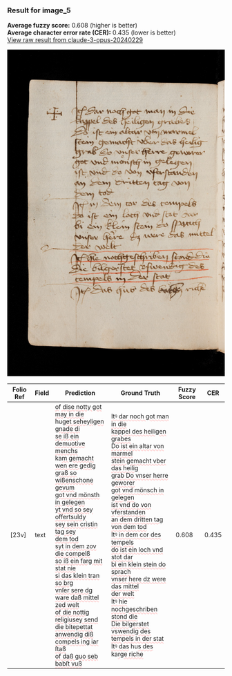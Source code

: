 ### Result for image_5
**Average fuzzy score:** 0.608 (higher is better)<br>**Average character error rate (CER):** 0.435 (lower is better)<br>[View raw result from claude-3-opus-20240229](https://github.com/RISE-UNIBAS/humanities_data_benchmark/blob/main/results/2025-10-24/T0289/request_T0289_image_5.json)

<img src="https://github.com/RISE-UNIBAS/humanities_data_benchmark/blob/main/benchmarks/medieval_manuscripts/images/image_5.jpg?raw=true" alt="image_5" width="800px">

<style>
.diff { text-decoration: underline; text-decoration-color: #ffcccc; text-decoration-style: wavy; }
</style>

| Folio Ref | Field | Prediction | Ground Truth | Fuzzy Score | CER |
|-----------|-------|------------|--------------|-------------|-----|
| [23v] | text | <span class="diff">o</span>f<span class="diff"> dise notty got may in die<br></span> hu<span class="diff">get seheyligen gnade di<br>se iß ein demuotive menchs<br></span>ka<span class="diff">m gemacht wen ere gedig<br>graß so wißenschone gevum<br>got vnd mönsth in gelegen<br>yt vnd so sey offertsuldy<br>sey sein cristin tag sey<br>dem tod<br>syt in dem zov die compelß<br>so iß ein farg mit stat nie<br>si das klein tran so brg<br>vnſer sere dg ware daß mittel<br>zed welt<br>of die nottig religiusey send<br>die bitepettat anwendig diß<br>compels ing iar ſtaß<br>of daß guo seb babſt vuß</span> | <span class="diff">Itꝰ dar noch got man in die<br> kappel des heiligen grabes<br> Do ist ein altar von marmel<br> stein gemacht vber das heilig<br> grab Do vnser herre geworer<br> got vnd mönsch in gelegen<br> ist vnd do von v</span>f<span class="diff">erstanden<br> an dem dritten tag von dem tod<br> Itꝰ in dem cor des tempels<br> do ist ein loch vnd stot dar<br> bi ein klein stein do sprach<br> vnser here dz were das mittel<br> der welt<br> Itꝰ hie nochgeschriben stond die<br> Die bilgerstet vswendig des<br> tempels in der stat<br> Itꝰ das</span> hu<span class="diff">s des </span>ka<span class="diff">rge riche</span> | 0.608 | 0.435 |

